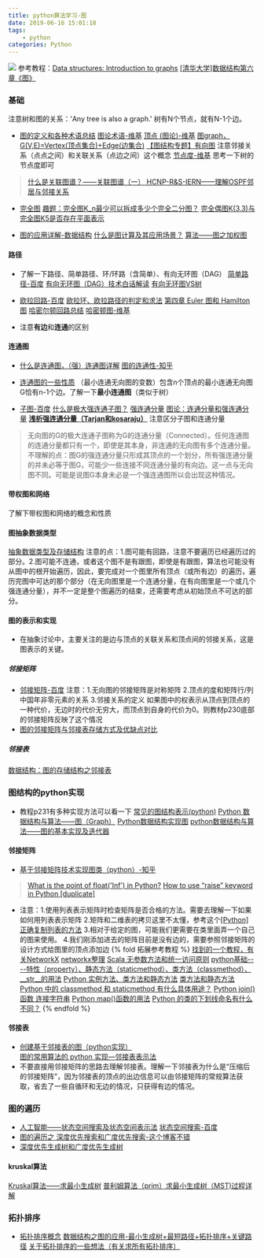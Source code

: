 ```yaml
---
title: python算法学习-图
date: 2019-06-16 15:01:18
tags:
    - python
categories: Python
---
```



![](https://lainundalice.oss-cn-beijing.aliyuncs.com/img/1560783725391.jpg)
参考教程：[Data structures: Introduction to graphs](https://www.youtube.com/watch?v=gXgEDyodOJU&t=47s)
[[清华大学]数据结构第六章《图》](https://www.bilibili.com/video/av52270499?from=search&seid=89976861284999033)

<!-- more -->

### 基础

注意树和图的关系：'Any tree is also a graph.'
树有N个节点，就有N-1个边。

* [图的定义和各种术语总结](https://blog.csdn.net/eyishion/article/details/53234255)
[图论术语-维基](https://zh.wikipedia.org/wiki/图论术语#环)
[顶点 (图论)-维基](https://zh.wikipedia.org/wiki/顶点_(图论))
[图graph，G(V,E)=Vertex(顶点集合)+Edge(边集合)](https://www.jianshu.com/p/a153b3fddfd2)
[【图结构专题】有向图](https://blog.csdn.net/u010853261/article/details/79618379)
注意邻接关系（点点之间）和关联关系（点边之间）这个概念
[节点度-维基](https://zh.wikipedia.org/wiki/节点度)
思考一下树的节点度即可
>[什么是关联图谱？——关联图谱（一） ](http://www.sohu.com/a/234371835_663464)
[HCNP-R&S-IERN——理解OSPF邻居与邻接关系](https://blog.csdn.net/wdkirchhoff/article/details/45101005)
* [完全图](https://zh.wikipedia.org/wiki/完全圖)
[趣题：完全图K_n最少可以拆成多少个完全二分图？](https://www.matrix67.com/blog/archives/998)
[完全偶图K(3,3)与完全图K5是否存在平面表示](https://www.cnblogs.com/xpjiang/p/4466562.html)


* [图的应用详解-数据结构](https://blog.csdn.net/hguisu/article/details/7719428)
[什么是图计算及其应用场景？](https://www.zhihu.com/question/38341609)
[算法——图之加权图](https://blog.csdn.net/a60782885/article/details/72742557)

#### 路径

* 了解一下路径、简单路径、环/环路（含简单）、有向无环图（DAG） 
[简单路径-百度](https://baike.baidu.com/item/简单路径)
[有向无环图（DAG）技术白话解读](https://blog.csdn.net/omnispace/article/details/80381329)
[有向无环图VS树](https://blog.csdn.net/XXJ19950917/article/details/78046550)

* [欧拉回路-百度](https://baike.baidu.com/item/欧拉回路)
[欧拉环、欧拉路径的判定和求法](http://www.cppblog.com/MatoNo1/archive/2011/03/27/142776.html)
[第四章 Euler 图和 Hamilton 图](http://read.pudn.com/downloads128/ebook/548247/图论讲义/图论讲义41E图.pdf)
[哈密尔顿回路总结](https://www.cnblogs.com/zhj5chengfeng/p/3233992.html)
[哈密顿图-维基](https://zh.wikipedia.org/wiki/哈密顿图)

* 注意**有边**和**连通**的区别

#### 连通图
* [什么是连通图，（强）连通图详解](https://blog.csdn.net/majiakun1/article/details/88635889)
[图的连通性-知乎](https://zhuanlan.zhihu.com/p/35908516)
* [连通图的一些性质](https://www.cnblogs.com/dalt/p/7420841.html)
（最小连通无向图的变数）包含n个顶点的最小连通无向图G恰有n-1个边。了解一下**最小连通图**（类似于树）

* [子图-百度](https://baike.baidu.com/item/子图)
[什么是极大强连通子图？](https://www.zhihu.com/question/26713487/answer/33773778)
[强连通分量](https://zh.wikipedia.org/wiki/强连通分量)
[图论：连通分量和强连通分量](https://zhuanlan.zhihu.com/p/37792015)
[**浅析强连通分量（Tarjan和kosaraju）**](https://www.cnblogs.com/five20/p/7594239.html)
注意区分子图和连通分量
>无向图的G的极大连通子图称为G的连通分量（Connected）。任何连通图的连通分量都只有一个，即使是其本身，非连通的无向图有多个连通分量。
不理解的点：图G的强连通分量只形成其顶点的一个划分，所有强连通分量的并未必等于图G，可能少一些连接不同连通分量的有向边。这一点与无向图不同。可能是说图G本身未必是一个强连通图所以会出现这种情况。

#### 带权图和网络
了解下带权图和网络的概念和性质

#### 图抽象数据类型
[抽象数据类型及存储结构](https://blog.csdn.net/Wonder233/article/details/79081759)
注意的点：1.图可能有回路，注意不要遍历已经遍历过的部分。2.图可能不连通，或者这个图不是有跟图，即使是有跟图，算法也可能没有从图中的根开始遍历，因此，要完成对一个图里所有顶点（或所有边）的遍历，遍历完图中可达的那个部分（在无向图里是一个连通分量，在有向图里是一个或几个强连通分量），并不一定是整个图遍历的结束，还需要考虑从初始顶点不可达的部分。

#### 图的表示和实现
* 在抽象讨论中，主要关注的是边与顶点的关联关系和顶点间的邻接关系，这是图表示的关键。

##### 邻接矩阵
* [邻接矩阵-百度](https://baike.baidu.com/item/邻接矩阵)
注意：1.无向图的邻接矩阵是对称矩阵 2.顶点的度和矩阵行/列中国年非零元素的关系 3.邻接关系的定义 
如果图中的权表示从顶点到顶点的一种代价，无边时的代价无穷大，而顶点到自身的代价为0。则教材p230底部的邻接矩阵反映了这个情况
* [图的邻接矩阵与邻接表存储方式及优缺点对比](https://blog.csdn.net/a1414345/article/details/74986159)

##### 邻接表
[数据结构：图的存储结构之邻接表](https://blog.csdn.net/jnu_simba/article/details/8866844)

### 图结构的python实现
* 教程p231有多种实现方法可以看一下 
[常见的图结构表示(python)](https://blog.csdn.net/u014281392/article/details/79120406)
[Python 数据结构与算法——图（Graph）](https://blog.csdn.net/lanchunhui/article/details/50954005)
[Python数据结构实现图](https://www.jianshu.com/p/2192a8e10314)
[python数据结构与算法——图的基本实现及迭代器](https://www.cnblogs.com/hanahimi/p/4693260.html)

#### 邻接矩阵
* [基于邻接矩阵技术实现图类（python）-知乎](https://zhuanlan.zhihu.com/p/52962038)
>[What is the point of float('Inf') in Python?](https://stackoverflow.com/questions/34264710/what-is-the-point-of-floatinf-in-python)
[How to use “raise” keyword in Python [duplicate]
](https://stackoverflow.com/questions/13957829/how-to-use-raise-keyword-in-python)
* 注意：1.使用列表表示矩阵时检查矩阵是否合格的方法。需要去理解一下如果如何用列表表示矩阵
2.矩阵和二维表的拷贝这里不太懂，参考这个[[Python] 正确复制列表的方法](https://www.cnblogs.com/ifantastic/p/3811145.html)
3.相对于给定的图，可能我们更需要在类里面弄一个自己的图来使用。
4.我们刚添加进去的矩阵目前是没有边的，需要参照邻接矩阵的设计方式给图里的顶点添加边
{% fold 拓展参考教程 %}
[找到的一个教程，有关NetworkX](https://networkx.github.io/documentation/stable/tutorial.html)
[networkx整理](https://www.cnblogs.com/minglex/p/9205160.html)
[Scala 无参数方法和统一访问原则](https://blog.csdn.net/wisgood/article/details/51590144)
[python基础----特性（property）、静态方法（staticmethod）、类方法（classmethod）、__str__的用法](https://www.cnblogs.com/wangyongsong/p/6750454.html#_label0)
[Python 实例方法、类方法和静态方法](https://blog.csdn.net/lihao21/article/details/79762681)
[类方法和静态方法](http://funhacks.net/explore-python/Class/method.html)
[Python 中的 classmethod 和 staticmethod 有什么具体用途？](https://www.zhihu.com/question/20021164)
[Python join() 函数 连接字符串](https://blog.csdn.net/doiido/article/details/43538833)
[Python map()函数的用法](https://blog.csdn.net/SeeTheWorld518/article/details/46959871)
[Python 的类的下划线命名有什么不同？](https://www.zhihu.com/question/19754941)
{% endfold %}

#### 邻接表
* [创建基于邻接表的图（python实现）](https://zhuanlan.zhihu.com/p/43820128)     
[图的常用算法的 python 实现—邻接表表示法](http://www.voidcn.com/article/p-bzgcucrn-bpx.html)
* 不要直接用邻接矩阵的思路去理解邻接表。理解一下邻接表为什么是“压缩后的邻接矩阵”，因为邻接表的顶点的出边信息可以由邻接矩阵的常规算法获取，省去了一些自循环和无边的情况，只获得有边的情况。

### 图的遍历
* [人工智能——状态空间搜索及状态空间表示法](https://www.cnblogs.com/6DAN_HUST/archive/2010/08/23/1806560.html)
[状态空间搜索-百度](https://baike.baidu.com/item/状态空间搜索)
* [图的遍历之 深度优先搜索和广度优先搜索-这个博客不错](https://www.cnblogs.com/skywang12345/p/3711483.html)
* [深度优先生成树和广度优先生成树](http://data.biancheng.net/view/45.html)

#### kruskal算法
[Kruskal算法——求最小生成树](https://blog.csdn.net/qq_40581789/article/details/80626475)
[普利姆算法（prim）求最小生成树（MST)过程详解](https://jingyan.baidu.com/article/9113f81b6707c52b3214c794.html)

### 拓扑排序
* [拓扑排序概念](https://blog.csdn.net/qq_41152351/article/details/85312810)
[数据结构之图的应用-最小生成树+最短路径+拓扑排序+关键路径](https://www.bilibili.com/video/av34661475/?p=7)
[关于拓扑排序的一些想法（有关求所有拓扑排序）](https://www.cnblogs.com/H-Vking/p/4133789.html)